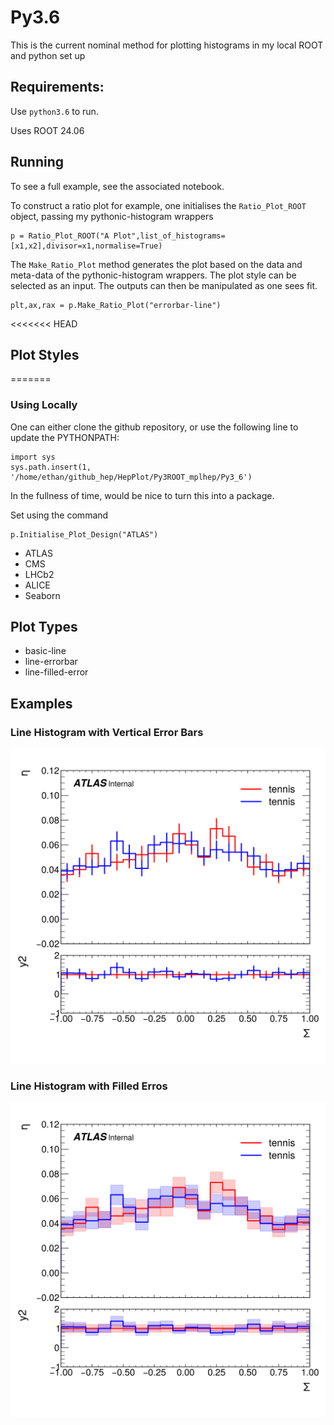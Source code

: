 # Py3.6

This is the current nominal method for plotting histograms in my local ROOT and python set up

## Requirements:
Use `python3.6` to run.

Uses ROOT 24.06 

## Running

To see a full example, see the associated notebook.

To construct a ratio plot for example, one initialises the `Ratio_Plot_ROOT` object, passing my pythonic-histogram wrappers

```python3
p = Ratio_Plot_ROOT("A Plot",list_of_histograms=[x1,x2],divisor=x1,normalise=True)
```

The `Make_Ratio_Plot` method generates the plot based on the data and meta-data of the pythonic-histogram wrappers. The plot style can be selected as an input. The outputs can then be manipulated as one sees fit.
```python3
plt,ax,rax = p.Make_Ratio_Plot("errorbar-line")

```
<<<<<<< HEAD
## Plot Styles
=======
### Using Locally
One can either clone the github repository, or use the following line to update the PYTHONPATH:

```python3
import sys
sys.path.insert(1, '/home/ethan/github_hep/HepPlot/Py3ROOT_mplhep/Py3_6')
```
In the fullness of time, would be nice to turn this into a package.

Set using the command

```python3
p.Initialise_Plot_Design("ATLAS")
```

* ATLAS
* CMS
* LHCb2
* ALICE
* Seaborn

## Plot Types

* basic-line       
* line-errorbar    
* line-filled-error



## Examples

### Line Histogram with Vertical Error Bars

<img src="Example_Plots/plt_lineerrorbar2.png" alt="drawing" width="600"/>

### Line Histogram with Filled Erros

<img src="Example_Plots/plt_linefillederror.png" alt="drawing" width="600"/>


